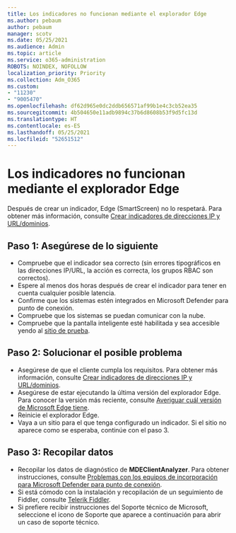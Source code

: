 ```yaml
---
title: Los indicadores no funcionan mediante el explorador Edge
ms.author: pebaum
author: pebaum
manager: scotv
ms.date: 05/25/2021
ms.audience: Admin
ms.topic: article
ms.service: o365-administration
ROBOTS: NOINDEX, NOFOLLOW
localization_priority: Priority
ms.collection: Adm_O365
ms.custom:
- "11230"
- "9005470"
ms.openlocfilehash: df62d965e0dc2ddb656571af99b1e4c3cb52ea35
ms.sourcegitcommit: 4b504650e11adb9894c37b6d8608b53f9d5fc13d
ms.translationtype: HT
ms.contentlocale: es-ES
ms.lasthandoff: 05/25/2021
ms.locfileid: "52651512"
---
```

# <a name="indicators-dont-work-using-edge-browser"></a>Los indicadores no funcionan mediante el explorador Edge

Después de crear un indicador, Edge (SmartScreen) no lo respetará. Para obtener más información, consulte [Crear indicadores de direcciones IP y URL/dominios](/microsoft-365/security/defender-endpoint/indicator-ip-domain).

## <a name="step-1-ensure-the-following"></a>Paso 1: Asegúrese de lo siguiente

- Compruebe que el indicador sea correcto (sin errores tipográficos en las direcciones IP/URL, la acción es correcta, los grupos RBAC son correctos).
- Espere al menos dos horas después de crear el indicador para tener en cuenta cualquier posible latencia.
- Confirme que los sistemas estén integrados en Microsoft Defender para punto de conexión.
- Compruebe que los sistemas se puedan comunicar con la nube.
- Compruebe que la pantalla inteligente esté habilitada y sea accesible yendo al [sitio de prueba](https://demo.smartscreen.msft.net).

## <a name="step-2-troubleshoot-the-potential-issue"></a>Paso 2: Solucionar el posible problema

- Asegúrese de que el cliente cumpla los requisitos. Para obtener más información, consulte [Crear indicadores de direcciones IP y URL/dominios](/microsoft-365/security/defender-endpoint/indicator-ip-domain).
- Asegúrese de estar ejecutando la última versión del explorador Edge. Para conocer la versión más reciente, consulte [Averiguar cuál versión de Microsoft Edge tiene](https://support.microsoft.com/microsoft-edge/find-out-which-version-of-microsoft-edge-you-have-c726bee8-c42e-e472-e954-4cf5123497eb).
- Reinicie el explorador Edge.
- Vaya a un sitio para el que tenga configurado un indicador. Si el sitio no aparece como se esperaba, continúe con el paso 3. 

## <a name="step-3-collect-data"></a>Paso 3: Recopilar datos

- Recopilar los datos de diagnóstico de **MDEClientAnalyzer**. Para obtener instrucciones, consulte [Problemas con los equipos de incorporación para Microsoft Defender para punto de conexión](issues-with-onboarding-machines.md).
- Si está cómodo con la instalación y recopilación de un seguimiento de Fiddler, consulte [Telerik Fiddler](http://www.telerik.com/fiddler).
- Si prefiere recibir instrucciones del Soporte técnico de Microsoft, seleccione el icono de Soporte que aparece a continuación para abrir un caso de soporte técnico.
